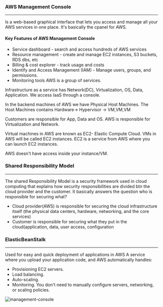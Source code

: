 ### AWS Management Console
---
Is a web-based graphical interface that lets you access and manage all your AWS services in one place.
It's basically the cpanel for AWS.

#### Key Features of AWS Management Console
- Service dashboard - search and access hundreds of AWS services
- Resource management - create and manage EC2 instances, S3 buckets, RDS dbs, etc
- Billing & cost explorer - track usage and costs
- Identify and Access Management (IAM) - Manage users, groups, and permissions.
- Monitoring tools
AWS is a group of services.  

Infrastructure as a service has Network(DC), Virtualization, OS, Data, Application.
We access IaaS through a console.

In the backend machines of AWS we have Physical Host Machines.
The Host Machines contains Hardware-> Hypervisor -> VM,VM,VM

Customers are responsible for App, Data and OS.
AWS is responsible for Virtualization and Network.

Virtual machines in AWS are known as EC2- Elastic Compute Cloud.
VMs in AWS will be called EC2 instances.
EC2 is a service from AWS where you can launch EC2 instances.

AWS doesn't have access inside  your instance/VM. 

### Shared Responsibility Model
---
The shared Responsibility Model is a security framework used in cloud computing that explains how security responsibilities are divided btn the cloud provider and the customer.
It basically answers the question who is responsible for securing what?
- Cloud provider(AWS) is responsible for securing the cloud infrastructure itself (the physical data centers, hardware, networking, and the core services)
- Customer is responsible for securing what they put in the cloud(application, data, user access, configuration

### ElasticBeanStalk
---
Used for easy and quick deployment of applications in AWS
A service where you upload your application code, and AWS automatically handles:
- Provisioning EC2 servers.
- Load balancing.
- Auto-scaling.
- Monitoring.
You don't need to manually configure servers, networking, or scaling policies.

![management-console](AWS_Management_Console.png)